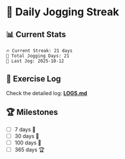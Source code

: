 # 🏃 Daily Jogging Streak

## 📊 Current Stats

```
🔥 Current Streak: 21 days
🏃 Total Jogging Days: 21
📅 Last Jog: 2025-10-12
```

## 📝 Exercise Log

Check the detailed log: **[LOGS.md](logs/LOGS.md)**

## 🏆 Milestones

- [ ] 7 days 🌱
- [ ] 30 days 🌿
- [ ] 100 days 🌳
- [ ] 365 days 🏆